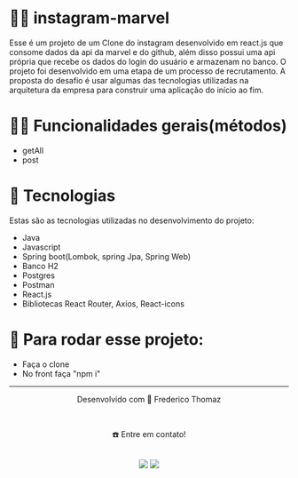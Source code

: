 
# 👷🏻 instagram-marvel
Esse é um projeto de um Clone do instagram desenvolvido em react.js que consome dados da api da marvel e do github, além disso possui uma api própria 
que recebe os dados do login do usuário e armazenam no banco. 
O projeto foi desenvolvido em uma etapa de um processo de recrutamento. A proposta do desafio é usar algumas das tecnologias utilizadas na arquitetura da empresa
para construir uma aplicação do início ao fim.
# 🤳🏻 Funcionalidades gerais(métodos)

-  getAll
-  post

# 🚀 Tecnologias
Estas são as tecnologias utilizadas no desenvolvimento do projeto:

- Java
- Javascript
- Spring boot(Lombok, spring Jpa, Spring Web)
- Banco H2
- Postgres
- Postman
- React.js
- Bibliotecas React Router, Axios, React-icons


# 💙 Para rodar esse projeto:
- Faça o clone
- No front faça "npm i"

________________________________________________________________________________________________________________________________________________________________________________
<div align="center">
  <p>Desenvolvido com 💙 Frederico Thomaz</p> <br>
  <p>☎️ Entre em contato!<p> <br>
  <a href = "mailto:fredericoufsj1@gmail.com"><img src="https://img.shields.io/badge/Gmail-D14836?style=for-the-badge&logo=gmail&logoColor=white" target="_blank"></a>
  <a display="flex" text-align="center" href="https://www.linkedin.com/in/fredericothomaz/" target="_blank"><img src="https://img.shields.io/badge/-LinkedIn-%230077B5?style=for-the-badge&logo=linkedin&logoColor=white" target="_blank"></a> 
</div>

